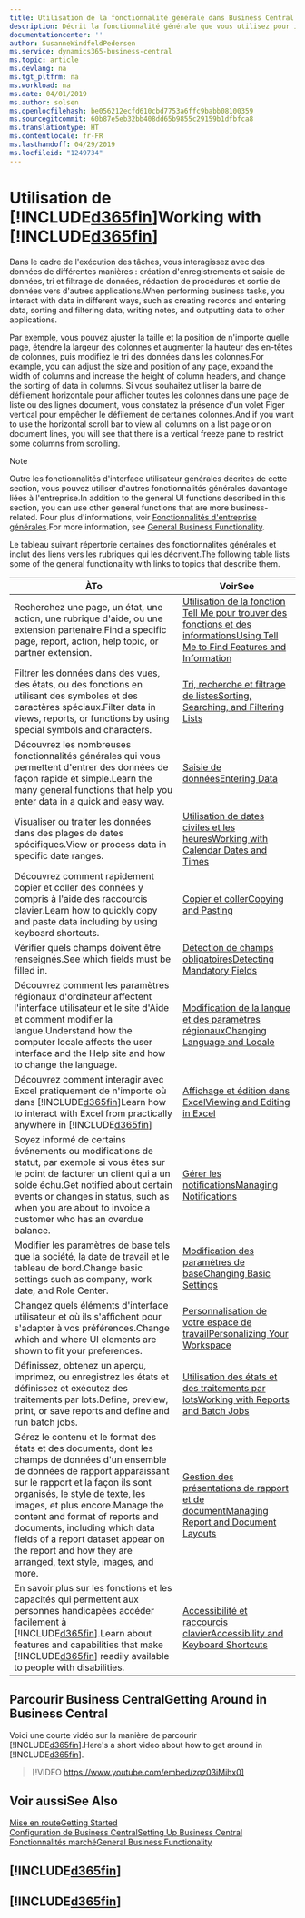 ```yaml
---
title: Utilisation de la fonctionnalité générale dans Business Central | Microsoft Docs
description: Décrit la fonctionnalité générale que vous utilisez pour interagir avec des données dans Business Central, par exemple entrer les valeurs, trier les données, et modifier les vues.
documentationcenter: ''
author: SusanneWindfeldPedersen
ms.service: dynamics365-business-central
ms.topic: article
ms.devlang: na
ms.tgt_pltfrm: na
ms.workload: na
ms.date: 04/01/2019
ms.author: solsen
ms.openlocfilehash: be056212ecfd610cbd7753a6ffc9babb08100359
ms.sourcegitcommit: 60b87e5eb32bb408dd65b9855c29159b1dfbfca8
ms.translationtype: HT
ms.contentlocale: fr-FR
ms.lasthandoff: 04/29/2019
ms.locfileid: "1249734"
---
```

# <a name="working-with-included365finincludesd365finmdmd"></a><span data-ttu-id="9a784-103">Utilisation de [!INCLUDE[d365fin](includes/d365fin_md.md)]</span><span class="sxs-lookup"><span data-stu-id="9a784-103">Working with [!INCLUDE[d365fin](includes/d365fin_md.md)]</span></span>
<span data-ttu-id="9a784-104">Dans le cadre de l'exécution des tâches, vous interagissez avec des données de différentes manières : création d'enregistrements et saisie de données, tri et filtrage de données, rédaction de procédures et sortie de données vers d'autres applications.</span><span class="sxs-lookup"><span data-stu-id="9a784-104">When performing business tasks, you interact with data in different ways, such as creating records and entering data, sorting and filtering data, writing notes, and outputting data to other applications.</span></span>

<span data-ttu-id="9a784-105">Par exemple, vous pouvez ajuster la taille et la position de n'importe quelle page, étendre la largeur des colonnes et augmenter la hauteur des en-têtes de colonnes, puis modifiez le tri des données dans les colonnes.</span><span class="sxs-lookup"><span data-stu-id="9a784-105">For example, you can adjust the size and position of any page, expand the width of columns and increase the height of column headers, and change the sorting of data in columns.</span></span> <span data-ttu-id="9a784-106">Si vous souhaitez utiliser la barre de défilement horizontale pour afficher toutes les colonnes dans une page de liste ou des lignes document, vous constatez la présence d'un volet Figer vertical pour empêcher le défilement de certaines colonnes.</span><span class="sxs-lookup"><span data-stu-id="9a784-106">And if you want to use the horizontal scroll bar to view all columns on a list page or on document lines, you will see that there is a vertical freeze pane to restrict some columns from scrolling.</span></span>

> [!NOTE]
> <span data-ttu-id="9a784-107">Outre les fonctionnalités d'interface utilisateur générales décrites de cette section, vous pouvez utiliser d'autres fonctionnalités générales davantage liées à l'entreprise.</span><span class="sxs-lookup"><span data-stu-id="9a784-107">In addition to the general UI functions described in this section, you can use other general functions that are more business-related.</span></span> <span data-ttu-id="9a784-108">Pour plus d'informations, voir [Fonctionnalités d'entreprise générales](ui-across-business-areas.md).</span><span class="sxs-lookup"><span data-stu-id="9a784-108">For more information, see [General Business Functionality](ui-across-business-areas.md).</span></span>

<span data-ttu-id="9a784-109">Le tableau suivant répertorie certaines des fonctionnalités générales et inclut des liens vers les rubriques qui les décrivent.</span><span class="sxs-lookup"><span data-stu-id="9a784-109">The following table lists some of the general functionality with links to topics that describe them.</span></span>

| <span data-ttu-id="9a784-110">À</span><span class="sxs-lookup"><span data-stu-id="9a784-110">To</span></span> | <span data-ttu-id="9a784-111">Voir</span><span class="sxs-lookup"><span data-stu-id="9a784-111">See</span></span> |
| --- | --- |
| <span data-ttu-id="9a784-112">Recherchez une page, un état, une action, une rubrique d'aide, ou une extension partenaire.</span><span class="sxs-lookup"><span data-stu-id="9a784-112">Find a specific page, report, action, help topic, or partner extension.</span></span> |[<span data-ttu-id="9a784-113">Utilisation de la fonction Tell Me pour trouver des fonctions et des informations</span><span class="sxs-lookup"><span data-stu-id="9a784-113">Using Tell Me to Find Features and Information</span></span>](ui-search.md) |
| <span data-ttu-id="9a784-114">Filtrer les données dans des vues, des états, ou des fonctions en utilisant des symboles et des caractères spéciaux.</span><span class="sxs-lookup"><span data-stu-id="9a784-114">Filter data in views, reports, or functions by using special symbols and characters.</span></span> |[<span data-ttu-id="9a784-115">Tri, recherche et filtrage de listes</span><span class="sxs-lookup"><span data-stu-id="9a784-115">Sorting, Searching, and Filtering Lists</span></span>](ui-enter-criteria-filters.md) |
|<span data-ttu-id="9a784-116">Découvrez les nombreuses fonctionnalités générales qui vous permettent d'entrer des données de façon rapide et simple.</span><span class="sxs-lookup"><span data-stu-id="9a784-116">Learn the many general functions that help you enter data in a quick and easy way.</span></span>|[<span data-ttu-id="9a784-117">Saisie de données</span><span class="sxs-lookup"><span data-stu-id="9a784-117">Entering Data</span></span>](ui-enter-data.md)|
| <span data-ttu-id="9a784-118">Visualiser ou traiter les données dans des plages de dates spécifiques.</span><span class="sxs-lookup"><span data-stu-id="9a784-118">View or process data in specific date ranges.</span></span> |[<span data-ttu-id="9a784-119">Utilisation de dates civiles et les heures</span><span class="sxs-lookup"><span data-stu-id="9a784-119">Working with Calendar Dates and Times</span></span>](ui-enter-date-ranges.md) |
|<span data-ttu-id="9a784-120">Découvrez comment rapidement copier et coller des données y compris à l'aide des raccourcis clavier.</span><span class="sxs-lookup"><span data-stu-id="9a784-120">Learn how to quickly copy and paste data including by using keyboard shortcuts.</span></span>|[<span data-ttu-id="9a784-121">Copier et coller</span><span class="sxs-lookup"><span data-stu-id="9a784-121">Copying and Pasting</span></span>](ui-copy-paste.md)|
| <span data-ttu-id="9a784-122">Vérifier quels champs doivent être renseignés.</span><span class="sxs-lookup"><span data-stu-id="9a784-122">See which fields must be filled in.</span></span> |[<span data-ttu-id="9a784-123">Détection de champs obligatoires</span><span class="sxs-lookup"><span data-stu-id="9a784-123">Detecting Mandatory Fields</span></span>](ui-mandatory-fields.md) |
|<span data-ttu-id="9a784-124">Découvrez comment les paramètres régionaux d'ordinateur affectent l'interface utilisateur et le site d'Aide et comment modifier la langue.</span><span class="sxs-lookup"><span data-stu-id="9a784-124">Understand how the computer locale affects the user interface and the Help site and how to change the language.</span></span>|[<span data-ttu-id="9a784-125">Modification de la langue et des paramètres régionaux</span><span class="sxs-lookup"><span data-stu-id="9a784-125">Changing Language and Locale</span></span>](about-locale-language.md)|
|<span data-ttu-id="9a784-126">Découvrez comment interagir avec Excel pratiquement de n'importe où dans [!INCLUDE[d365fin](includes/d365fin_md.md)]</span><span class="sxs-lookup"><span data-stu-id="9a784-126">Learn how to interact with Excel from practically anywhere in [!INCLUDE[d365fin](includes/d365fin_md.md)]</span></span>|[<span data-ttu-id="9a784-127">Affichage et édition dans Excel</span><span class="sxs-lookup"><span data-stu-id="9a784-127">Viewing and Editing in Excel</span></span>](across-work-with-excel.md)|
|<span data-ttu-id="9a784-128">Soyez informé de certains événements ou modifications de statut, par exemple si vous êtes sur le point de facturer un client qui a un solde échu.</span><span class="sxs-lookup"><span data-stu-id="9a784-128">Get notified about certain events or changes in status, such as when you are about to invoice a customer who has an overdue balance.</span></span>|[<span data-ttu-id="9a784-129">Gérer les notifications</span><span class="sxs-lookup"><span data-stu-id="9a784-129">Managing Notifications</span></span>](ui-smart-notifications.md)|
| <span data-ttu-id="9a784-130">Modifier les paramètres de base tels que la société, la date de travail et le tableau de bord.</span><span class="sxs-lookup"><span data-stu-id="9a784-130">Change basic settings such as company, work date, and Role Center.</span></span> |[<span data-ttu-id="9a784-131">Modification des paramètres de base</span><span class="sxs-lookup"><span data-stu-id="9a784-131">Changing Basic Settings</span></span>](ui-change-basic-settings.md) |
| <span data-ttu-id="9a784-132">Changez quels éléments d'interface utilisateur et où ils s'affichent pour s'adapter à vos préférences.</span><span class="sxs-lookup"><span data-stu-id="9a784-132">Change which and where UI elements are shown to fit your preferences.</span></span>|[<span data-ttu-id="9a784-133">Personnalisation de votre espace de travail</span><span class="sxs-lookup"><span data-stu-id="9a784-133">Personalizing Your Workspace</span></span>](ui-personalization-user.md) |
|<span data-ttu-id="9a784-134">Définissez, obtenez un aperçu, imprimez, ou enregistrez les états et définissez et exécutez des traitements par lots.</span><span class="sxs-lookup"><span data-stu-id="9a784-134">Define, preview, print, or save reports and define and run batch jobs.</span></span>|[<span data-ttu-id="9a784-135">Utilisation des états et des traitements par lots</span><span class="sxs-lookup"><span data-stu-id="9a784-135">Working with Reports and Batch Jobs</span></span>](ui-work-report.md)|
| <span data-ttu-id="9a784-136">Gérez le contenu et le format des états et des documents, dont les champs de données d'un ensemble de données de rapport apparaissant sur le rapport et la façon ils sont organisés, le style de texte, les images, et plus encore.</span><span class="sxs-lookup"><span data-stu-id="9a784-136">Manage the content and format of reports and documents, including which data fields of a report dataset appear on the report and how they are arranged, text style, images, and more.</span></span>|[<span data-ttu-id="9a784-137">Gestion des présentations de rapport et de document</span><span class="sxs-lookup"><span data-stu-id="9a784-137">Managing Report and Document Layouts</span></span>](ui-manage-report-layouts.md) |
|<span data-ttu-id="9a784-138">En savoir plus sur les fonctions et les capacités qui permettent aux personnes handicapées accéder facilement à [!INCLUDE[d365fin](includes/d365fin_md.md)].</span><span class="sxs-lookup"><span data-stu-id="9a784-138">Learn about features and capabilities that make [!INCLUDE[d365fin](includes/d365fin_md.md)] readily available to people with disabilities.</span></span>|[<span data-ttu-id="9a784-139">Accessibilité et raccourcis clavier</span><span class="sxs-lookup"><span data-stu-id="9a784-139">Accessibility and Keyboard Shortcuts</span></span>](ui-accessibility.md)|

## <a name="getting-around-in-business-central"></a><span data-ttu-id="9a784-140">Parcourir Business Central</span><span class="sxs-lookup"><span data-stu-id="9a784-140">Getting Around in Business Central</span></span>
<span data-ttu-id="9a784-141">Voici une courte vidéo sur la manière de parcourir [!INCLUDE[d365fin](includes/d365fin_md.md)].</span><span class="sxs-lookup"><span data-stu-id="9a784-141">Here's a short video about how to get around in [!INCLUDE[d365fin](includes/d365fin_md.md)].</span></span>

> [!VIDEO https://www.youtube.com/embed/zqz03iMihx0]

## <a name="see-also"></a><span data-ttu-id="9a784-142">Voir aussi</span><span class="sxs-lookup"><span data-stu-id="9a784-142">See Also</span></span>
[<span data-ttu-id="9a784-143">Mise en route</span><span class="sxs-lookup"><span data-stu-id="9a784-143">Getting Started</span></span>](product-get-started.md)  
[<span data-ttu-id="9a784-144">Configuration de Business Central</span><span class="sxs-lookup"><span data-stu-id="9a784-144">Setting Up Business Central</span></span>](setup.md)  
[<span data-ttu-id="9a784-145">Fonctionnalités marché</span><span class="sxs-lookup"><span data-stu-id="9a784-145">General Business Functionality</span></span>](ui-across-business-areas.md)  

## [!INCLUDE[d365fin](includes/free_trial_md.md)]  
## [!INCLUDE[d365fin](includes/training_link_md.md)]
